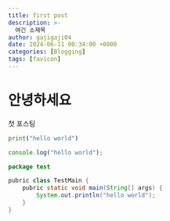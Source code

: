 ```yaml
---
title: first post
description: >-
  여긴 소제목
author: gajigaji04
date: 2024-06-11 00:34:00 +0800
categories: [Blogging]
tags: [favicon]
---
```


# 안녕하세요
첫 포스팅

```python
print("hello world")
```

```javascript
console.log("hello world");
```

```java
package test

pubric class TestMain {
    pubric static void main(String[] args) {
        System.out.println("hello world");
    }
}
```